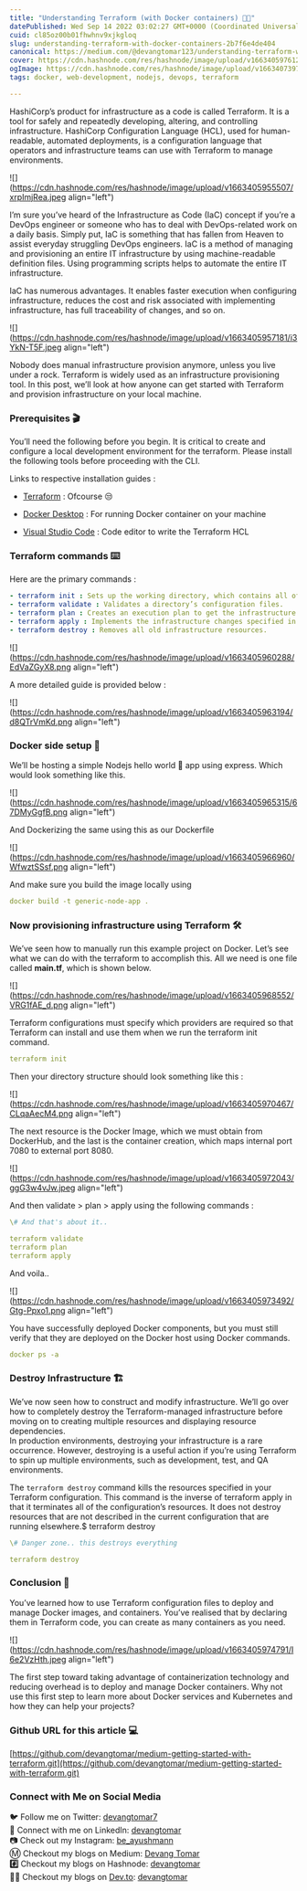 ```yaml
---
title: "Understanding Terraform (with Docker containers) 📗🐋"
datePublished: Wed Sep 14 2022 03:02:27 GMT+0000 (Coordinated Universal Time)
cuid: cl85oz00b01fhwhnv9xjkgloq
slug: understanding-terraform-with-docker-containers-2b7f6e4de404
canonical: https://medium.com/@devangtomar123/understanding-terraform-with-docker-containers-2b7f6e4de404
cover: https://cdn.hashnode.com/res/hashnode/image/upload/v1663405976129/gGDBCmLt_.jpeg
ogImage: https://cdn.hashnode.com/res/hashnode/image/upload/v1663407397799/WlglfmWIc.jfif
tags: docker, web-development, nodejs, devops, terraform

---
```


HashiCorp’s product for infrastructure as a code is called Terraform. It is a tool for safely and repeatedly developing, altering, and controlling infrastructure. HashiCorp Configuration Language (HCL), used for human-readable, automated deployments, is a configuration language that operators and infrastructure teams can use with Terraform to manage environments.

![](https://cdn.hashnode.com/res/hashnode/image/upload/v1663405955507/xrpImjRea.jpeg align="left")

I’m sure you’ve heard of the Infrastructure as Code (IaC) concept if you’re a DevOps engineer or someone who has to deal with DevOps-related work on a daily basis. Simply put, IaC is something that has fallen from Heaven to assist everyday struggling DevOps engineers. IaC is a method of managing and provisioning an entire IT infrastructure by using machine-readable definition files. Using programming scripts helps to automate the entire IT infrastructure.

IaC has numerous advantages. It enables faster execution when configuring infrastructure, reduces the cost and risk associated with implementing infrastructure, has full traceability of changes, and so on.

![](https://cdn.hashnode.com/res/hashnode/image/upload/v1663405957181/i3YkN-T5F.jpeg align="left")

Nobody does manual infrastructure provision anymore, unless you live under a rock. Terraform is widely used as an infrastructure provisioning tool. In this post, we’ll look at how anyone can get started with Terraform and provision infrastructure on your local machine.

### **Prerequisites** 🎬

You’ll need the following before you begin. It is critical to create and configure a local development environment for the terraform. Please install the following tools before proceeding with the CLI.

Links to respective installation guides :

* [Terraform](https://www.terraform.io/) : Ofcourse 😒
    
* [Docker Desktop](https://www.docker.com/products/docker-desktop) : For running Docker container on your machine
    
* [Visual Studio Code](https://code.visualstudio.com/) : Code editor to write the Terraform HCL
    

### Terraform commands ⌨️

Here are the primary commands :

```yaml
- terraform init : Sets up the working directory, which contains all of the configuration files.
- terraform validate : Validates a directory’s configuration files.
- terraform plan : Creates an execution plan to get the infrastructure to the desired state.
- terraform apply : Implements the infrastructure changes specified in the plan.
- terraform destroy : Removes all old infrastructure resources.
```

![](https://cdn.hashnode.com/res/hashnode/image/upload/v1663405960288/EdVaZGyX8.png align="left")

A more detailed guide is provided below :

![](https://cdn.hashnode.com/res/hashnode/image/upload/v1663405963194/d8QTrVmKd.png align="left")

### Docker side setup 🐳

We’ll be hosting a simple Nodejs hello world 👋 app using express. Which would look something like this.

![](https://cdn.hashnode.com/res/hashnode/image/upload/v1663405965315/67DMyGgfB.png align="left")

And Dockerizing the same using this as our Dockerfile

![](https://cdn.hashnode.com/res/hashnode/image/upload/v1663405966960/WfwztSSsf.png align="left")

And make sure you build the image locally using

```yaml
docker build -t generic-node-app .
```

### Now provisioning infrastructure using Terraform 🛠

We’ve seen how to manually run this example project on Docker. Let’s see what we can do with the terraform to accomplish this. All we need is one file called **main.tf**, which is shown below.

![](https://cdn.hashnode.com/res/hashnode/image/upload/v1663405968552/VRG1fAE_d.png align="left")

Terraform configurations must specify which providers are required so that Terraform can install and use them when we run the terraform init command.

```yaml
terraform init
```

Then your directory structure should look something like this :

![](https://cdn.hashnode.com/res/hashnode/image/upload/v1663405970467/CLqaAecM4.png align="left")

The next resource is the Docker Image, which we must obtain from DockerHub, and the last is the container creation, which maps internal port 7080 to external port 8080.

![](https://cdn.hashnode.com/res/hashnode/image/upload/v1663405972043/ggG3w4vJw.jpeg align="left")

And then validate &gt; plan &gt; apply using the following commands :

```yaml
\# And that's about it..

terraform validate
terraform plan
terraform apply
```

And voila..

![](https://cdn.hashnode.com/res/hashnode/image/upload/v1663405973492/Gtg-Ppxo1.png align="left")

You have successfully deployed Docker components, but you must still verify that they are deployed on the Docker host using Docker commands.

```yaml
docker ps -a
```

### Destroy Infrastructure 🏗

We’ve now seen how to construct and modify infrastructure. We’ll go over how to completely destroy the Terraform-managed infrastructure before moving on to creating multiple resources and displaying resource dependencies.  
In production environments, destroying your infrastructure is a rare occurrence. However, destroying is a useful action if you’re using Terraform to spin up multiple environments, such as development, test, and QA environments.

The `terraform destroy` command kills the resources specified in your Terraform configuration. This command is the inverse of terraform apply in that it terminates all of the configuration’s resources. It does not destroy resources that are not described in the current configuration that are running elsewhere.$ terraform destroy

```yaml
\# Danger zone.. this destroys everything

terraform destroy
```

### Conclusion 🤔

You’ve learned how to use Terraform configuration files to deploy and manage Docker images, and containers. You’ve realised that by declaring them in Terraform code, you can create as many containers as you need.

![](https://cdn.hashnode.com/res/hashnode/image/upload/v1663405974791/I6e2VzHth.jpeg align="left")

The first step toward taking advantage of containerization technology and reducing overhead is to deploy and manage Docker containers. Why not use this first step to learn more about Docker services and Kubernetes and how they can help your projects?

### Github URL for this article 💻

[https://github.com/devangtomar/medium-getting-started-with-terraform.git](https://github.com/devangtomar/medium-getting-started-with-terraform.git)

### Connect with Me on Social Media

🐦 Follow me on Twitter: [devangtomar7](https://twitter.com/devangtomar7)  
🔗 Connect with me on LinkedIn: [devangtomar](https://www.linkedin.com/in/devangtomar)  
📷 Check out my Instagram: [be\_ayushmann](https://instagram.com/be_ayushmann)  
Ⓜ️ Checkout my blogs on Medium: [Devang Tomar](https://medium.com/u/8f5e1c86129d?source=post_page-----e42119a306ca--------------------------------)  
**#️⃣** Checkout my blogs on Hashnode: [devangtomar](https://devangtomar.hashnode.dev/)  
**🧑‍💻** Checkout my blogs on [Dev.to](http://Dev.to): [devangtomar](https://dev.to/devangtomar)